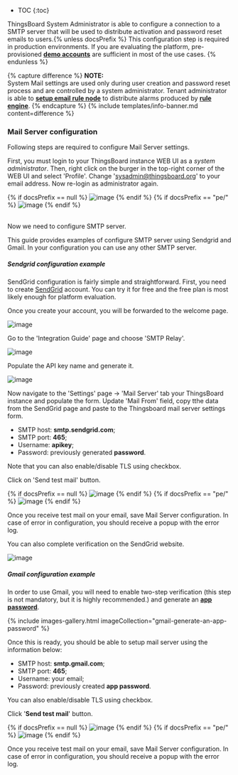 * TOC
{:toc}

ThingsBoard System Administrator is able to configure a connection to a SMTP server that will be used to distribute activation and password reset emails to users.{% unless docsPrefix %}
This configuration step is required in production environments. If you are evaluating the platform, pre-provisioned
[**demo accounts**](/docs/samples/demo-account/#demo-tenant) are sufficient in most of the use cases.
{% endunless %}

{% capture difference %}
**NOTE:**
<br>
System Mail settings are used only during user creation and password reset process and are controlled by a system administrator.
Tenant administrator is able to [**setup email rule node**](/docs/user-guide/rule-engine-2-0/tutorials/send-email/) to distribute alarms produced by [**rule engine**](/docs/{{docsPrefix}}user-guide/rule-engine-2-0/re-getting-started/).
{% endcapture %}
{% include templates/info-banner.md content=difference %}

### Mail Server configuration

Following steps are required to configure Mail Server settings.

First, you must login to your ThingsBoard instance WEB UI as a *system administrator*. Then, right click on the burger in the top-right corner of the WEB UI and select 'Profile'.
Change 'sysadmin@thingsboard.org' to your email address. Now re-login as administrator again.

{% if docsPrefix == null %}
![image](/images/user-guide/ui/mail/mail-settings-change-administrator-email-address-ce.png)
{% endif %}
{% if docsPrefix == "pe/" %}
![image](/images/user-guide/ui/mail/mail-settings-change-administrator-email-address-pe.png)
{% endif %}

<br/>
Now we need to configure SMTP server.

This guide provides examples of configure SMTP server using Sendgrid and Gmail. In your configuration you can use any other SMTP server.

##### Sendgrid configuration example

SendGrid configuration is fairly simple and straightforward. First, you need to create [SendGrid](https://sendgrid.com/) account. 
You can try it for free and the free plan is most likely enough for platform evaluation.

Once you create your account, you will be forwarded to the welcome page.

![image](/images/user-guide/ui/mail/sendgrid-welcome.png)

Go to the 'Integration Guide' page and choose 'SMTP Relay'.

![image](/images/user-guide/ui/mail/sendgrid-smtp-relay.png)

Populate the API key name and generate it.

![image](/images/user-guide/ui/mail/sendgrid-token.png)

Now navigate to the 'Settings' page -> 'Mail Server' tab your ThingsBoard instance and populate the form.
Update 'Mail From' field, copy tthe data from the SendGrid page and paste to the Thingsboard mail server settings form.

- SMTP host: **smtp.sendgrid.com**;
- SMTP port: **465**;
- Username: **apikey**;
- Password: previously generated **password**.

Note that you can also enable/disable TLS using checkbox.

Click on 'Send test mail' button.

{% if docsPrefix == null %}
![image](/images/user-guide/ui/mail/sendgrid-settings-ce.png)
{% endif %}
{% if docsPrefix == "pe/" %}
![image](/images/user-guide/ui/mail/sendgrid-settings-pe.png)
{% endif %}

Once you receive test mail on your email, save Mail Server configuration.
In case of error in configuration, you should receive a popup with the error log.

You can also complete verification on the SendGrid website.

![image](/images/user-guide/ui/mail/sendgrid-it-works.png)

##### Gmail configuration example

In order to use Gmail, you will need to enable two-step verification (this step is not mandatory, but it is highly recommended.) and generate an [**app password**](https://support.google.com/accounts/answer/185833?hl=en).

{% include images-gallery.html imageCollection="gmail-generate-an-app-password" %}

Once this is ready, you should be able to setup mail server using the information below:

- SMTP host: **smtp.gmail.com**;
- SMTP port: **465**;
- Username: your email;
- Password: previously created **app password**.

You can also enable/disable TLS using checkbox.

Click '**Send test mail**' button.

{% if docsPrefix == null %}
![image](/images/user-guide/ui/mail/gmail-settings-ce.png)
{% endif %}
{% if docsPrefix == "pe/" %}
![image](/images/user-guide/ui/mail/gmail-settings-pe.png)
{% endif %}

Once you receive test mail on your email, save Mail Server configuration.
In case of error in configuration, you should receive a popup with the error log.